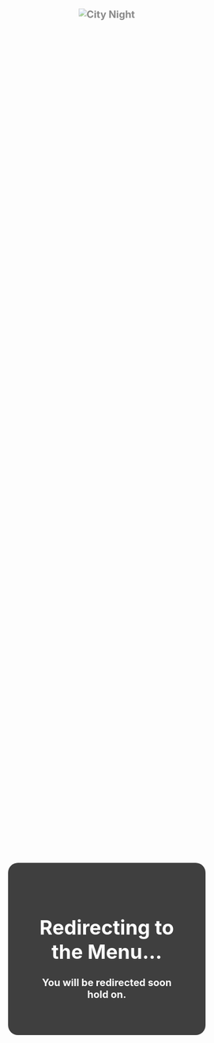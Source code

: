 <html lang="en">
<head>
  <meta charset="UTF-8">
  <meta name="viewport" content="width=device-width, initial-scale=1.0">
  <title>Redirect to Menu</title>
  <style>
    body {
      display: flex;
      justify-content: center;
      align-items: center;
      min-height: 100vh;
      margin: 0;
      background-image: url("https://i.ibb.co/mBx9VBn/download.gif");
      background-repeat: no-repeat;
      background-size: cover;
      font-size: 20px;
      font-weight: bold;
      text-align: center;
    }
    img {
      max-width: 100vw;
      height: auto;
      margin-top: 100px;
    }
  </style>
  <script>
    setTimeout(() => {
      window.location.replace("Menu.html");
    }, 3000);
  </script>
</head>
<body>
  <img src="https://source.unsplash.com/random?city,night" alt="City Night" style="position: absolute; top: 50px; z-index: 1000; opacity: 0.5; filter: alpha(opacity=50);" />
  <div style="position: relative; z-index: 1001; color: #fff; padding: 50px; border-radius: 20px; background-color: #000; opacity: 0.75; width: 300px; margin: 0 auto; text-align: center;">
    <h1 style="color: #fff; text-shadow: 0 0 5px #000;">Redirecting to the Menu...</h1>
    <p style="color: #fff; text-shadow: 0 0 5px #000;">You will be redirected soon hold on.</p>
  </div>
</body>
</html>
